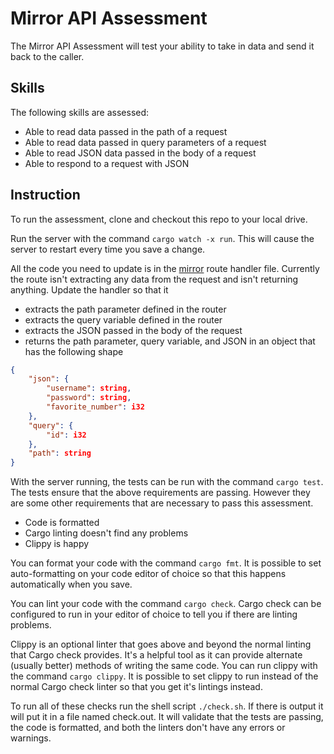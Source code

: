 # Mirror API Assessment

The Mirror API Assessment will test your ability to take in data and send it back to the caller.

## Skills 

The following skills are assessed:

- Able to read data passed in the path of a request
- Able to read data passed in query parameters of a request
- Able to read JSON data passed in the body of a request
- Able to respond to a request with JSON

## Instruction

To run the assessment, clone and checkout this repo to your local drive.

Run the server with the command `cargo watch -x run`. This will cause the server to restart every time you save a change.

All the code you need to update is in the [mirror](src/router/mirror.rs) route handler file. Currently the route isn't extracting any data from the request and isn't returning anything. Update the handler so that it

- extracts the path parameter defined in the router
- extracts the query variable defined in the router
- extracts the JSON passed in the body of the request
- returns the path parameter, query variable, and JSON in an object that has the following shape

```json
{
	"json": {
		"username": string,
		"password": string,
		"favorite_number": i32
	},
	"query": {
		"id": i32
	},
	"path": string
}
```

With the server running, the tests can be run with the command `cargo test`. The tests ensure that the above requirements are passing. However they are some other requirements that are necessary to pass this assessment.

- Code is formatted
- Cargo linting doesn't find any problems
- Clippy is happy

You can format your code with the command `cargo fmt`. It is possible to set auto-formatting on your code editor of choice so that this happens automatically when you save.

You can lint your code with the command `cargo check`. Cargo check can be configured to run in your editor of choice to tell you if there are linting problems.

Clippy is an optional linter that goes above and beyond the normal linting that Cargo check provides. It's a helpful tool as it can provide alternate (usually better) methods of writing the same code. You can run clippy with the command `cargo clippy`. It is possible to set clippy to run instead of the normal Cargo check linter so that you get it's lintings instead.

To run all of these checks run the shell script `./check.sh`. If there is output it will put it in a file named check.out. It will validate that the tests are passing, the code is formatted, and both the linters don't have any errors or warnings.

